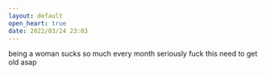 ```yaml
---
layout: default
open_heart: true
date: 2022/03/24 23:03
---
```


being a woman sucks so much every month seriously fuck this need to get old asap
